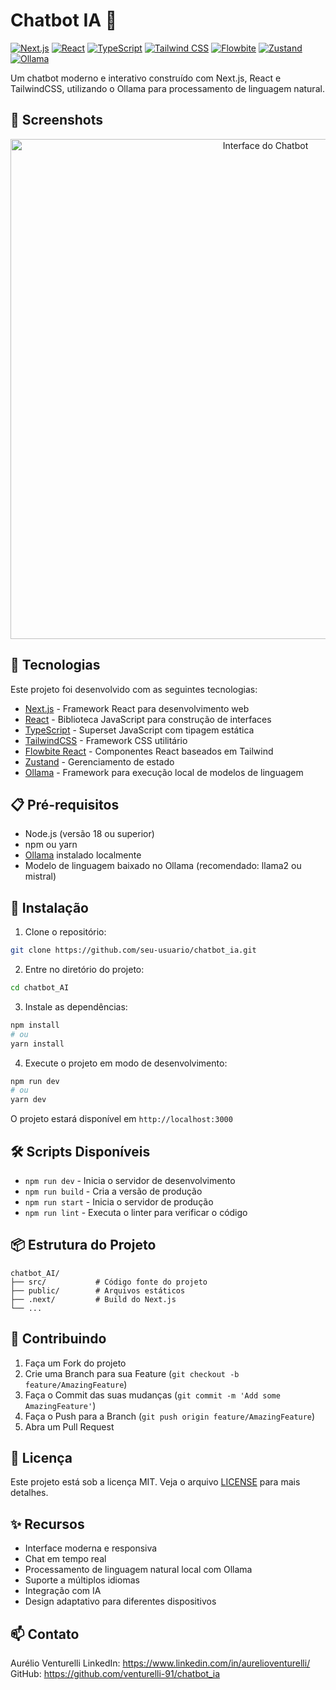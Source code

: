 # Chatbot IA 🤖

[![Next.js](https://img.shields.io/badge/Next.js-000000?style=for-the-badge&logo=next.js&logoColor=white)](https://nextjs.org/)
[![React](https://img.shields.io/badge/React-20232A?style=for-the-badge&logo=react&logoColor=61DAFB)](https://reactjs.org/)
[![TypeScript](https://img.shields.io/badge/TypeScript-007ACC?style=for-the-badge&logo=typescript&logoColor=white)](https://www.typescriptlang.org/)
[![Tailwind CSS](https://img.shields.io/badge/Tailwind_CSS-38B2AC?style=for-the-badge&logo=tailwind-css&logoColor=white)](https://tailwindcss.com/)
[![Flowbite](https://img.shields.io/badge/Flowbite-000000?style=for-the-badge&logo=flowbite&logoColor=white)](https://flowbite-react.com/)
[![Zustand](https://img.shields.io/badge/Zustand-000000?style=for-the-badge&logo=zustand&logoColor=white)](https://github.com/pmndrs/zustand)
[![Ollama](https://img.shields.io/badge/Ollama-000000?style=for-the-badge&logo=ollama&logoColor=white)](https://ollama.ai/)

Um chatbot moderno e interativo construído com Next.js, React e TailwindCSS, utilizando o Ollama para processamento de linguagem natural.

## 📸 Screenshots

<div align="center">
  <img src="screenshots/chatbot.png" alt="Interface do Chatbot" width="800px"/>
</div>

## 🚀 Tecnologias

Este projeto foi desenvolvido com as seguintes tecnologias:

- [Next.js](https://nextjs.org/) - Framework React para desenvolvimento web
- [React](https://reactjs.org/) - Biblioteca JavaScript para construção de interfaces
- [TypeScript](https://www.typescriptlang.org/) - Superset JavaScript com tipagem estática
- [TailwindCSS](https://tailwindcss.com/) - Framework CSS utilitário
- [Flowbite React](https://flowbite-react.com/) - Componentes React baseados em Tailwind
- [Zustand](https://github.com/pmndrs/zustand) - Gerenciamento de estado
- [Ollama](https://ollama.ai/) - Framework para execução local de modelos de linguagem

## 📋 Pré-requisitos

- Node.js (versão 18 ou superior)
- npm ou yarn
- [Ollama](https://ollama.ai/) instalado localmente
- Modelo de linguagem baixado no Ollama (recomendado: llama2 ou mistral)

## 🔧 Instalação

1. Clone o repositório:

```bash
git clone https://github.com/seu-usuario/chatbot_ia.git
```

2. Entre no diretório do projeto:

```bash
cd chatbot_AI
```

3. Instale as dependências:

```bash
npm install
# ou
yarn install
```

4. Execute o projeto em modo de desenvolvimento:

```bash
npm run dev
# ou
yarn dev
```

O projeto estará disponível em `http://localhost:3000`

## 🛠️ Scripts Disponíveis

- `npm run dev` - Inicia o servidor de desenvolvimento
- `npm run build` - Cria a versão de produção
- `npm run start` - Inicia o servidor de produção
- `npm run lint` - Executa o linter para verificar o código

## 📦 Estrutura do Projeto

```
chatbot_AI/
├── src/           # Código fonte do projeto
├── public/        # Arquivos estáticos
├── .next/         # Build do Next.js
└── ...
```

## 🤝 Contribuindo

1. Faça um Fork do projeto
2. Crie uma Branch para sua Feature (`git checkout -b feature/AmazingFeature`)
3. Faça o Commit das suas mudanças (`git commit -m 'Add some AmazingFeature'`)
4. Faça o Push para a Branch (`git push origin feature/AmazingFeature`)
5. Abra um Pull Request

## 📝 Licença

Este projeto está sob a licença MIT. Veja o arquivo [LICENSE](LICENSE) para mais detalhes.

## ✨ Recursos

- Interface moderna e responsiva
- Chat em tempo real
- Processamento de linguagem natural local com Ollama
- Suporte a múltiplos idiomas
- Integração com IA
- Design adaptativo para diferentes dispositivos

## 📫 Contato

Aurélio Venturelli
LinkedIn: https://www.linkedin.com/in/aurelioventurelli/
GitHub: https://github.com/venturelli-91/chatbot_ia
